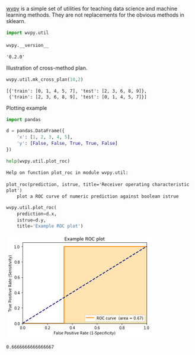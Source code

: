 [wvpy](https://github.com/WinVector/wvpy) is a simple 
set of utilities for teaching data science and machine learning methods.
They are not replacements for the obvious methods in sklearn.




```python
import wvpy.util

wvpy.__version__
```




    '0.2.0'



Illustration of cross-method plan.


```python
wvpy.util.mk_cross_plan(10,2)

```




    [{'train': [0, 1, 4, 5, 7], 'test': [2, 3, 6, 8, 9]},
     {'train': [2, 3, 6, 8, 9], 'test': [0, 1, 4, 5, 7]}]



Plotting example


```python
import pandas
```


```python
d = pandas.DataFrame({
    'x': [1, 2, 3, 4, 5],
    'y': [False, False, True, True, False]
})
```


```python
help(wvpy.util.plot_roc)
```

    Help on function plot_roc in module wvpy.util:
    
    plot_roc(prediction, istrue, title='Receiver operating characteristic plot')
        plot a ROC curve of numeric prediction against boolean istrue
    



```python
wvpy.util.plot_roc(
    prediction=d.x,
    istrue=d.y,
    title='Example ROC plot')
```


![png](output_8_0.png)





    0.6666666666666667




```python

```
